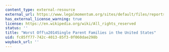 ```yaml
---
content_type: external-resource
external_url: https://www.legalmomentum.org/sites/default/files/reports/worst-off-single-parent.pdf
has_external_license_warning: true
license: https://en.wikipedia.org/wiki/All_rights_reserved
status: ''
title: "Worst Off\u2014Single Parent Families in the United States"
uid: fc85ff77-742c-4013-85f3-0f060dae298b
wayback_url: ''
---
```

